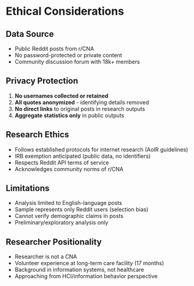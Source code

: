 # Ethical Considerations

## Data Source
- Public Reddit posts from r/CNA
- No password-protected or private content
- Community discussion forum with 18k+ members

## Privacy Protection
1. **No usernames collected or retained**
2. **All quotes anonymized** - identifying details removed
3. **No direct links** to original posts in research outputs
4. **Aggregate statistics only** in public outputs

## Research Ethics
- Follows established protocols for internet research (AoIR guidelines)
- IRB exemption anticipated (public data, no identifiers)
- Respects Reddit API terms of service
- Acknowledges community norms of r/CNA

## Limitations
- Analysis limited to English-language posts
- Sample represents only Reddit users (selection bias)
- Cannot verify demographic claims in posts
- Preliminary/exploratory analysis only

## Researcher Positionality
- Researcher is not a CNA
- Volunteer experience at long-term care facility (17 months)
- Background in information systems, not healthcare
- Approaching from HCI/information behavior perspective
